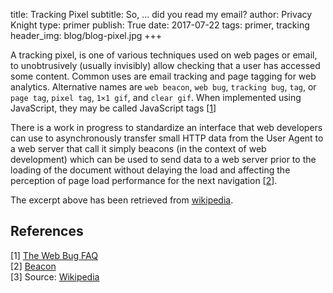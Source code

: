 title: Tracking Pixel
subtitle: So, ... did you read my email?
author: Privacy Knight
type: primer
publish: True
date: 2017-07-22
tags: primer, tracking
header_img: blog/blog-pixel.jpg
+++

A tracking pixel, is one of various techniques used on web pages or email, to unobtrusively (usually invisibly) allow checking that a user has accessed some content. Common uses are email tracking and page tagging for web analytics. Alternative names are `web beacon`, `web bug`, `tracking bug`, `tag`, or `page tag`, `pixel tag`, `1×1 gif`, and `clear gif`. When implemented using JavaScript, they may be called JavaScript tags [[1](https://w2.eff.org/Privacy/Marketing/web_bug.html)]

There is a work in progress to standardize an interface that web developers can use to asynchronously transfer small HTTP data from the User Agent to a web server that call it simply beacons (in the context of web development) which can be used to send data to a web server prior to the loading of the document without delaying the load and affecting the perception of page load performance for the next navigation [[2](http://www.w3.org/TR/beacon/)].


The excerpt above has been retrieved from [wikipedia](https://en.wikipedia.org/wiki/Web_beacon).


## References

[1] [The Web Bug FAQ](https://w2.eff.org/Privacy/Marketing/web_bug.html) <br>
[2] [Beacon](http://www.w3.org/TR/beacon/) <br>
[3] Source: [Wikipedia](https://en.wikipedia.org/wiki/Web_beacon)
